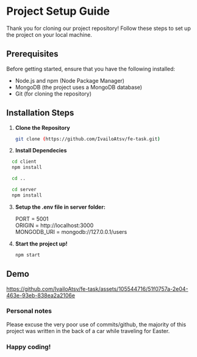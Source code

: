 # Project Setup Guide

Thank you for cloning our project repository! Follow these steps to set up the project on your local machine.

## Prerequisites

Before getting started, ensure that you have the following installed:

- Node.js and npm (Node Package Manager)
- MongoDB (the project uses a MongoDB database)
- Git (for cloning the repository)

## Installation Steps

1. **Clone the Repository**

   ```bash
   git clone (https://github.com/IvailoAtsv/fe-task.git)

2. **Install Dependecies**
   
 ```bash
   cd client
   npm install

   cd ..

   cd server
   npm install
```
3. **Setup the .env file in server folder:**

   PORT = 5001 <br>
   ORIGIN = http://localhost:3000 <br>
   MONGODB_URI = mongodb://127.0.0.1/users <br>

4. **Start the project up!**

    ```bash 
    npm start 
    ```

 ## Demo

https://github.com/IvailoAtsv/fe-task/assets/105544716/51f0757a-2e04-463e-93eb-838ea2a2106e

### Personal notes
Please excuse the very poor use of commits/github, the majority of this project was written in the back of a car while traveling for Easter. <br>
### Happy coding!

